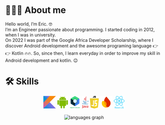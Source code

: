 
<h1>👨🏼‍💻 About me</h1>
Hello world, I’m Eric. 🤓<br/>
I’m an Engineer passionate about programming. I started coding in 2012, when I was in university.<br/>
On 2022 I was part of the Google Africa Developer Scholarship, where I discover Android development and the awesome programing language 👉👉 Kotlin 🔥🔥.
So, since then, I learn everyday in order to improve my skill in Android development and kotlin. 😉 
<h1>🛠 Skills</h1>
<div align="center">
  <img src="https://github.com/raneric/raneric/blob/main/assets/150px-Kotlin-logo.svg.png" height="40" alt="kotlin"  />
  <img src="https://github.com/raneric/raneric/blob/main/assets/android-logo-0.png" height="40" alt="Android"  />
  <img src="https://github.com/raneric/raneric/blob/main/assets/compose.png" height="40" alt="Compose"  />
  <img src="https://github.com/raneric/raneric/blob/main/assets/java.png" height="40" alt="Java"  />
  <img src="https://github.com/raneric/raneric/blob/main/assets/js.png" height="40" alt="dot-JS"  />
  <img src="https://github.com/raneric/raneric/blob/main/assets/firebase_28dp.png" height="40" alt="firebase logo"  />
  <img src="https://github.com/raneric/raneric/blob/main/assets/react.png" height="40" alt="React"  />
</div>
    <br/>
<div align="center">
  <img src="https://github-readme-stats.vercel.app/api/top-langs/?username=raneric&layout=donut-vertical&theme=dark" alt="languages graph"  />
</div>
